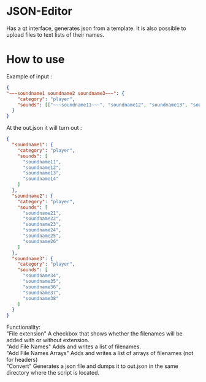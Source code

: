 # JSON-Editor
Has a qt interface, generates json from a template. It is also possible to upload files to text lists of their names.  
  
# How to use
Example of input :  
```json
{
"~~~soundname1 soundname2 soundname3~~~": {
    "category": "player",
    "sounds": [["~~~soundname11~~~", "soundname12", "soundname13", "soundname14"], ["soundname21", "soundname22", "soundname23", "soundname24", "soundname25", "soundname26"],  ["soundname34", "soundname35", "soundname36", "soundname37", "soundname38"]]
  }
}
```
  
At the out.json it will turn out :  
```json
{
  "soundname1": {
    "category": "player",
    "sounds": [
      "soundname11",
      "soundname12",
      "soundname13",
      "soundname14"
    ]
  },
  "soundname2": {
    "category": "player",
    "sounds": [
      "soundname21",
      "soundname22",
      "soundname23",
      "soundname24",
      "soundname25",
      "soundname26"
    ]
  },
  "soundname3": {
    "category": "player",
    "sounds": [
      "soundname34",
      "soundname35",
      "soundname36",
      "soundname37",
      "soundname38"
    ]
  }
}
```
Functionality:  
"File extension" A checkbox that shows whether the filenames will be added with or without extension.  
"Add File Names" Adds and writes a list of filenames.  
"Add File Names Arrays" Adds and writes a list of arrays of filenames (not for headers)  
"Convert" Generates a json file and dumps it to out.json in the same directory where the script is located. 
  
